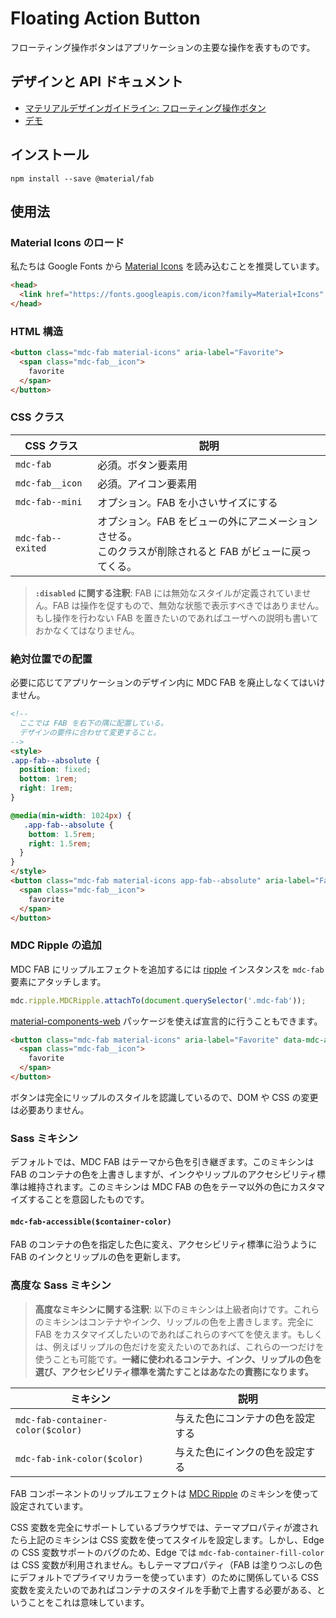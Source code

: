 <!--docs:
title: "Floating Action Button"
layout: detail
section: components
excerpt: "A floating action button represents the primary action in an application"
iconId: button
path: /catalog/buttons/floating-action-buttons/
-->

# Floating Action Button

<!--<div class="article__asset">
  <a class="article__asset-link"
     href="https://material-components-web.appspot.com/fab.html">
    <img src="{{ site.rootpath }}/images/mdc_web_screenshots/fabs.png" width="78" alt="Floating action button screenshot">
  </a>
</div>-->

フローティング操作ボタンはアプリケーションの主要な操作を表すものです。

## デザインと API ドキュメント

<ul class="icon-list">
  <li class="icon-list-item icon-list-item--spec">
    <a href="https://material.io/guidelines/components/buttons-floating-action-button.html">マテリアルデザインガイドライン: フローティング操作ボタン</a>
  </li>
  <li class="icon-list-item icon-list-item--link">
    <a href="https://material-components-web.appspot.com/fab.html">デモ</a>
  </li>
</ul>

## インストール

```
npm install --save @material/fab
```

## 使用法

### Material Icons のロード

私たちは Google Fonts から [Material Icons](https://material.io/icons/) を読み込むことを推奨しています。

```html
<head>
  <link href="https://fonts.googleapis.com/icon?family=Material+Icons" rel="stylesheet">
</head>
```

### HTML 構造

```html
<button class="mdc-fab material-icons" aria-label="Favorite">
  <span class="mdc-fab__icon">
    favorite
  </span>
</button>
```

### CSS クラス

CSS クラス | 説明
--- | ---
`mdc-fab` | 必須。ボタン要素用
`mdc-fab__icon` | 必須。アイコン要素用
`mdc-fab--mini` | オプション。FAB を小さいサイズにする
`mdc-fab--exited` | オプション。FAB をビューの外にアニメーションさせる。<br>このクラスが削除されると FAB がビューに戻ってくる。

> **`:disabled` に関する注釈**: FAB には無効なスタイルが定義されていません。FAB は操作を促すもので、無効な状態で表示すべきではありません。もし操作を行わない FAB を置きたいのであればユーザへの説明も書いておかなくてはなりません。

### 絶対位置での配置

必要に応じてアプリケーションのデザイン内に MDC FAB を廃止しなくてはいけません。

```html
<!--
  ここでは FAB を右下の隅に配置している。
  デザインの要件に合わせて変更すること。
-->
<style>
.app-fab--absolute {
  position: fixed;
  bottom: 1rem;
  right: 1rem;
}

@media(min-width: 1024px) {
   .app-fab--absolute {
    bottom: 1.5rem;
    right: 1.5rem;
  }
}
</style>
<button class="mdc-fab material-icons app-fab--absolute" aria-label="Favorite">
  <span class="mdc-fab__icon">
    favorite
  </span>
</button>
```

### MDC Ripple の追加

MDC FAB にリップルエフェクトを追加するには [ripple](../mdc-ripple) インスタンスを `mdc-fab` 要素にアタッチします。

```js
mdc.ripple.MDCRipple.attachTo(document.querySelector('.mdc-fab'));
```

[material-components-web](../material-components-web) パッケージを使えば宣言的に行うこともできます。

```html
<button class="mdc-fab material-icons" aria-label="Favorite" data-mdc-auto-init="MDCRipple">
  <span class="mdc-fab__icon">
    favorite
  </span>
</button>
```

ボタンは完全にリップルのスタイルを認識しているので、DOM や CSS の変更は必要ありません。

### Sass ミキシン

デフォルトでは、MDC FAB はテーマから色を引き継ぎます。このミキシンは FAB のコンテナの色を上書きしますが、インクやリップルのアクセシビリティ標準は維持されます。このミキシンは MDC FAB の色をテーマ以外の色にカスタマイズすることを意図したものです。

#### `mdc-fab-accessible($container-color)`

FAB のコンテナの色を指定した色に変え、アクセシビリティ標準に沿うように FAB のインクとリップルの色を更新します。

### 高度な Sass ミキシン

> **高度なミキシンに関する注釈**: 以下のミキシンは上級者向けです。これらのミキシンはコンテナやインク、リップルの色を上書きします。完全に FAB をカスタマイズしたいのであればこれらのすべてを使えます。もしくは、例えばリップルの色だけを変えたいのであれば、これらの一つだけを使うことも可能です。**一緒に使われるコンテナ、インク、リップルの色を選び、アクセシビリティ標準を満たすことはあなたの責務になります。**

ミキシン | 説明
--- | ---
`mdc-fab-container-color($color)` | 与えた色にコンテナの色を設定する
`mdc-fab-ink-color($color)` | 与えた色にインクの色を設定する

FAB コンポーネントのリップルエフェクトは [MDC Ripple](../mdc-ripple) のミキシンを使って設定されています。

CSS 変数を完全にサポートしているブラウザでは、テーマプロパティが渡されたら上記のミキシンは CSS 変数を使ってスタイルを設定します。しかし、Edge の CSS 変数サポートのバグのため、Edge では `mdc-fab-container-fill-color` は CSS 変数が利用されません。もしテーマプロパティ（FAB は塗りつぶしの色にデフォルトでプライマリカラーを使っています）のために関係している CSS 変数を変えたいのであればコンテナのスタイルを手動で上書する必要がある、ということをこれは意味しています。
